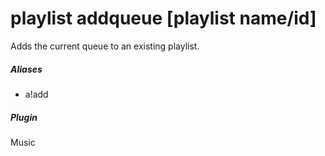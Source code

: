 # playlist addqueue [playlist name/id]

Adds the current queue to an existing playlist.
			

##### Aliases

* a!add


##### Plugin
Music